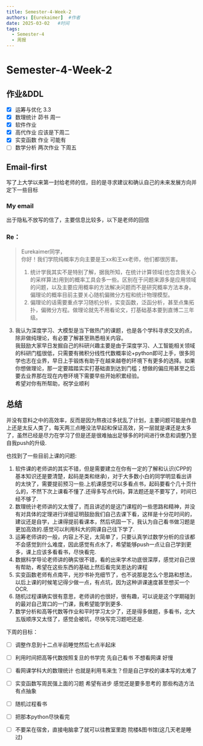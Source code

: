 ```yaml
---
title: Semester-4-Week-2
authors: [Eurekaimer]  #作者
date: 2025-03-02   #时间
tags:
  - Semester-4
  - 周报
---
```




# Semester-4-Week-2

## 作业&DDL

- [x] 运筹与优化 3.3
- [x] 数理统计 茆书 周一 
- [x] 软件作业
- [x] 高代作业 应该是下周二
- [x] 实变函数 作业 可能有
- [ ] 数学分析 两次作业 下周五 

## Email-first

写了上大学以来第一封给老师的信，目的是寻求建议和确认自己的未来发展方向并定下一些目标

### My email

出于隐私不放写的信了，主要信息比较多，以下是老师的回信


### Re：

>Eurekaimer同学，  
  你好！我们学院纯概率方向主要是王xx和王xx老师，他们都很厉害。  
>
>1. 统计学我其实不是特别了解，据我所知，在统计计算领域(也包含我关心的采样算法)用到的概率工具会多一些。区别在于问题来源多是应用领域的问题，以及主要应用概率的方法解决问题而不是研究概率方法本身。偏理论的概率目前主要关心随机偏微分方程和统计物理模型。  
>2. 偏理论的话需要重点学习随机分析，实变函数，泛函分析，甚至点集拓扑，偏微分方程。做理论就先不用看论文，打基础基本要到直博二三年级。  
3. 我认为深度学习、大模型是当下做热门的课题，也是各个学科寻求交叉的点，除非做纯理论，有必要了解甚至熟悉相关内容。  
我鼓励大家早日发掘自己的科研兴趣主要是由于深度学习、人工智能相关领域的科研门槛很低，只需要有微积分线性代数概率论+python即可上手，很多同学也志在业界，早日上手锻炼有助于在越来越卷的环境下有更多的选择。如果你想做理论，那一定要踏踏实实打基础直到达到门槛；想做的偏应用甚至之后要去业界那在现在内卷环境下需要早些开始积累经验。  
  希望对你有所帮助，祝学业顺利


## 总结

并没有意料之中的高效率，反而是因为熬夜过多扰乱了计划，主要问题可能是作息上还是太反人类了，每天两三点睡没法早起和保证高效，另一层就是课还是太多了，虽然已经是尽力在学习了但是还是很难抽出足够多的时间进行休息和调整乃至自我push的升级.

也找到了一些目前上课的问题:
1. 软件课的老师讲的其实不错，但是需要建立在你有一定的了解和认识(CPP的基本知识还是要清楚，起码是类和继承)，对于大多数小白的同学明显看出讲的太快了，需要提前预习一些.上机课感觉可以多看点书，起码要看个几十页什么的，不然下次上课看不懂了.还得多写点代码，算法题还是不要写了，时间已经不够了.
2. 数理统计老师讲的又太慢了，而且讲述的是这门课程的一些思路和精神，并没有对具体的定理进行详细证明鼓励我们自己去课下看，这样是十分花时间的，建议还是自学，上课得提前看课本，然后巩固一下，我认为自己看书做习题是更加高效的.感觉可以利用科大的网课自己往下学了.
3. 运筹老师讲的一般，内容上不足，太简单了，只要认真学过数学分析的应该都不会感觉到什么难度，因此感觉有点水了，希望能够push一点让自己学到更多，课上应该多看看书，尽快看完.
4. 数据科学导论老师讲的确实很不错，看的出来学术功底很深厚，感觉对自己很有帮助，希望在这些东西的基础上然后看完吴恩达的课程
5. 实变函数老师有点南平，光抄书补充细节了，也不说那是怎么个思路和想法，以后上课的时候笔记得少做一点，有点坑，因为这种讲课速度甚至想买一个OCR.
6. 随机过程课确实很有意思，老师讲的也很好，很有趣，可以说是这个学期碰到的最对自己胃口的一门课，我希望能学到更多.
7. 数学分析和高等代数等作业和平时学习太少了，还是得多做题，多看书，北大五版顺序又太怪了，感觉会被坑，尽快写完习题吧还是.


下周的目标：

- [ ] 调整作息到十二点半前睡觉然后七点半起床
- [ ] 利用时间把高等代数按照复旦的书学完 先自己看书 不想看网课 好慢
- [ ] 看网课学科大的数理统计 也就是利用韦来生？但是自己学校的课本写的太难了
- [ ] 实变函数写周民强上面的习题 希望有进步 感觉还是要多思考的 那些构造方法有点抽象
- [ ] 随机过程看书
- [ ] 把那本python尽快看完
- [ ] 不要呆在宿舍，直接电脑拿了就可以往教室里跑 院楼&图书馆(这几天老是睡过)





